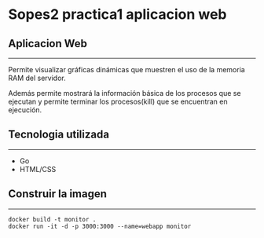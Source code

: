 # Sopes2 practica1 aplicacion web

## Aplicacion Web
---
Permite visualizar gráficas dinámicas que muestren el uso de la memoria RAM del servidor.

Además permite mostrará la información básica de los procesos que se ejecutan y permite terminar los procesos(kill) que se encuentran en ejecución.

## Tecnologia utilizada
---
- Go
- HTML/CSS

## Construir la imagen
---
    docker build -t monitor .
    docker run -it -d -p 3000:3000 --name=webapp monitor
